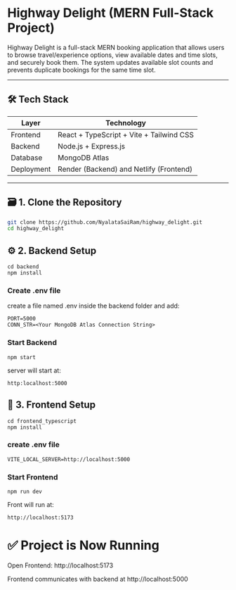 # Highway Delight (MERN Full-Stack Project)

Highway Delight is a full-stack MERN booking application that allows users to browse travel/experience options, view available dates and time slots, and securely book them. The system updates available slot counts and prevents duplicate bookings for the same time slot.

---

## 🛠️ Tech Stack

| Layer       | Technology |
|------------|------------|
| Frontend   | React + TypeScript + Vite + Tailwind CSS |
| Backend    | Node.js + Express.js |
| Database   | MongoDB Atlas |
| Deployment | Render (Backend) and Netlify (Frontend) |

---

## 🗃️ 1. Clone the Repository

  ```bash
  git clone https://github.com/NyalataSaiRam/highway_delight.git
  cd highway_delight
  ```

## ⚙️ 2. Backend Setup
  ```
  cd backend
  npm install
  ```
  ### Create .env file
  
  create a file named .env inside the backend folder and add:
    
  ```
  PORT=5000
  CONN_STR=<Your MongoDB Atlas Connection String>
  ```
  ### Start Backend
  ```
  npm start
  ```
  server will start at:
  ```
  http:localhost:5000
  ```

## 🎨 3. Frontend Setup
```
cd frontend_typescript
npm install
```

### create .env file
```
VITE_LOCAL_SERVER=http://localhost:5000
```

### Start Frontend
```
npm run dev
```
Front will run at:
```
http://localhost:5173
```

# ✅ Project is Now Running

Open Frontend: http://localhost:5173

Frontend communicates with backend at http://localhost:5000
